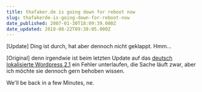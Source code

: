 ```yaml
---
title: thafaker.de is going down for reboot now
slug: thafakerde-is-going-down-for-reboot-now
date_published: 2007-01-30T18:09:39.000Z
date_updated: 2018-08-22T09:38:05.000Z
---
```


[Update] Ding ist durch, hat aber dennoch nicht geklappt. Hmm...

[Original] denn irgendwie ist beim letzten Update auf das [deutsch lokalisierte Wordpress 2.1](__GHOST_URL__/23/wordpress-21-update/) ein Fehler unterlaufen, die Sache läuft zwar, aber ich möchte sie dennoch gern behoben wissen.

We'll be back in a few Minutes, ne.
